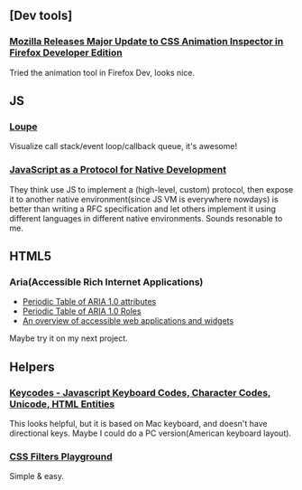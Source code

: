 ## [Dev tools]

### [Mozilla Releases Major Update to CSS Animation Inspector in Firefox Developer Edition](http://www.infoq.com/news/2015/05/firefox40-network-monitoring?utm_campaign=infoq_content&utm_source=infoq&utm_medium=feed&utm_term=global)

Tried the animation tool in Firefox Dev, looks nice.

## JS

### [Loupe](http://latentflip.com/loupe/)

Visualize call stack/event loop/callback queue, it's awesome!

### [JavaScript as a Protocol for Native Development](http://dailyjs.com/2015/05/27/javascript-as-a-protocol-for-native-development/)

They think use JS to implement a (high-level, custom) protocol, then expose it to another native environment(since JS VM is everywhere nowdays) is better than writing a RFC specification and let others implement it using different languages in different native environments. Sounds resonable to me.

## HTML5

### Aria(Accessible Rich Internet Applications)

* [Periodic Table of ARIA 1.0 attributes](http://dylanb.github.io/periodic-aria-attributes.html)
* [Periodic Table of ARIA 1.0 Roles](http://dylanb.github.io/periodic-aria-roles.html)
* [An overview of accessible web applications and widgets](https://developer.mozilla.org/en-US/docs/Web/Accessibility/An_overview_of_accessible_web_applications_and_widgets)

Maybe try it on my next project.

## Helpers

### [Keycodes - Javascript Keyboard Codes, Character Codes, Unicode, HTML Entities](http://keycodes.atjayjo.com/)

This looks helpful, but it is based on Mac keyboard, and doesn't have directional keys. Maybe I could do a PC version(American keyboard layout).

### [CSS Filters Playground](http://bennettfeely.com/filters/)

Simple & easy.